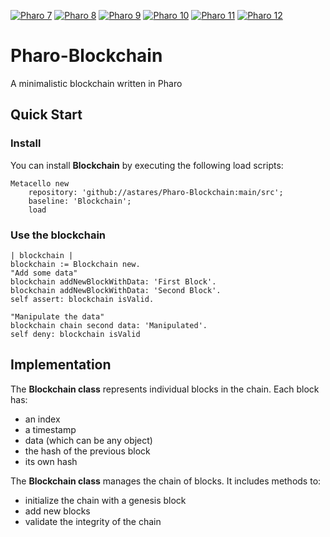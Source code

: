 [![Pharo 7](https://img.shields.io/badge/Pharo-7.0-%23aac9ff.svg)](https://pharo.org/download)
[![Pharo 8](https://img.shields.io/badge/Pharo-8.0-%23aac9ff.svg)](https://pharo.org/download)
[![Pharo 9](https://img.shields.io/badge/Pharo-9.0-%23aac9ff.svg)](https://pharo.org/download)
[![Pharo 10](https://img.shields.io/badge/Pharo-10-%23aac9ff.svg)](https://pharo.org/download)
[![Pharo 11](https://img.shields.io/badge/Pharo-11-%23aac9ff.svg)](https://pharo.org/download)
[![Pharo 12](https://img.shields.io/badge/Pharo-12-%23aac9ff.svg)](https://pharo.org/download)

# Pharo-Blockchain
A minimalistic blockchain written in Pharo

## Quick Start
### Install

You can install **Blockchain** by executing the following load scripts:

```Smalltalk
Metacello new 
	repository: 'github://astares/Pharo-Blockchain:main/src';
	baseline: 'Blockchain';
	load 	
```	

### Use the blockchain
```Smalltalk
| blockchain |
blockchain := Blockchain new.
"Add some data"
blockchain addNewBlockWithData: 'First Block'.
blockchain addNewBlockWithData: 'Second Block'.
self assert: blockchain isValid.

"Manipulate the data"
blockchain chain second data: 'Manipulated'.	
self deny: blockchain isValid
```


## Implementation

The **Blockchain class** represents individual blocks in the chain. Each block has:
- an index
- a timestamp
- data (which can be any object)
- the hash of the previous block
- its own hash

The **Blockchain class** manages the chain of blocks. It includes methods to:
- initialize the chain with a genesis block
- add new blocks
- validate the integrity of the chain
